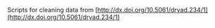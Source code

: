Scripts for cleaning data from [http://dx.doi.org/10.5061/dryad.234/1](http://dx.doi.org/10.5061/dryad.234/1)

